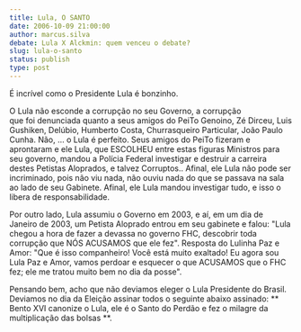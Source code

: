 ```yaml
---
title: Lula, O SANTO
date: 2006-10-09 21:00:00
author: marcus.silva
debate: Lula X Alckmin: quem venceu o debate?
slug: lula-o-santo
status: publish 
type: post
---
```


É incrível como o Presidente Lula é bonzinho. 


O Lula não esconde a corrupção no seu Governo, a corrupção que foi denunciada quanto a seus amigos do PeiTo Genoino, Zé Dirceu, Luis Gushiken, Delúbio, Humberto Costa, Churrasqueiro Particular, João Paulo Cunha. Não, ... o Lula é perfeito. Seus amigos do PeiTo fizeram e aprontaram e ele Lula, que ESCOLHEU entre estas figuras Ministros para seu governo, mandou a Polícia Federal investigar e destruir a carreira destes Petistas Aloprados, e talvez Corruptos.. Afinal, ele Lula não pode ser incriminado, pois não viu nada, não ouviu nada do que se passava na sala ao lado de seu Gabinete. Afinal, ele Lula mandou investigar tudo, e isso o libera de responsabilidade. 


Por outro lado, Lula assumiu o Governo em 2003, e aí, em um dia de Janeiro de 2003, um Petista Aloprado entrou em seu gabinete e falou: "Lula chegou a hora de fazer a devassa no governo FHC, descobrir toda corrupção que NÓS ACUSAMOS que ele fez". Resposta do Lulinha Paz e Amor: "Que é isso companheiro! Você está muito exaltado! Eu agora sou Lula Paz e Amor, vamos perdoar e esquecer o que ACUSAMOS que o FHC fez; ele me tratou muito bem no dia da posse". 


Pensando bem, acho que não deviamos eleger o Lula Presidente do Brasil. Deviamos no dia da Eleição assinar todos o seguinte abaixo assinado: \*\* Bento XVI canonize o Lula, ele é o Santo do Perdão e fez o milagre da multiplicação das bolsas \*\*. 


